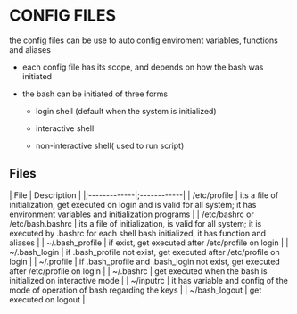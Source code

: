 # CONFIG FILES

the config files can be use to auto config enviroment variables, functions and aliases

- each config file has its scope, and depends on how the bash was initiated

- the bash can be initiated of three forms

    - login shell (default when the system is initialized)

    - interactive shell

    - non-interactive shell( used to run script)

## Files

| File         | Description |
|;-------------|;------------|
| /etc/profile | its a file of initialization, get executed on login and is valid for all system; it has environment variables and initialization programs |
| /etc/bashrc or /etc/bash.bashrc | its a file of initialization, is valid for all system; it is executed by .bashrc for each shell bash initialized, it has function and aliases |
| ~/.bash_profile | if exist, get executed after /etc/profile on login |
| ~/.bash_login | if .bash_profile not exist, get executed after /etc/profile on login |
| ~/.profile | if .bash_profile and .bash_login not exist, get executed after /etc/profile on login |
| ~/.bashrc | get executed when the bash is initialized on interactive mode |
| ~/inputrc | it has variable and config of the mode of operation of bash regarding the keys |
| ~/bash_logout | get executed on logout | 